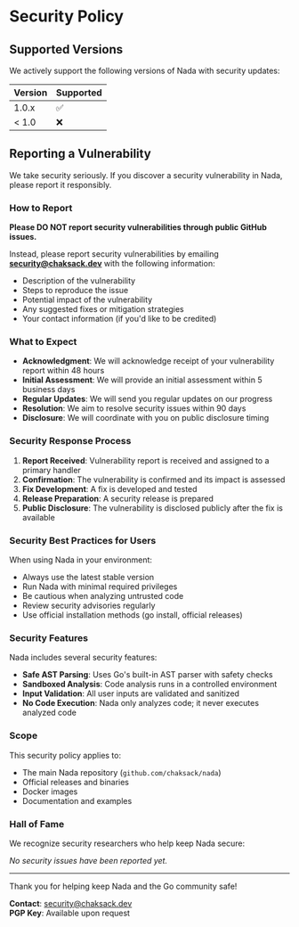 # Security Policy

## Supported Versions

We actively support the following versions of Nada with security updates:

| Version | Supported          |
| ------- | ------------------ |
| 1.0.x   | :white_check_mark: |
| < 1.0   | :x:                |

## Reporting a Vulnerability

We take security seriously. If you discover a security vulnerability in Nada, please report it responsibly.

### How to Report

**Please DO NOT report security vulnerabilities through public GitHub issues.**

Instead, please report security vulnerabilities by emailing **security@chaksack.dev** with the following information:

- Description of the vulnerability
- Steps to reproduce the issue
- Potential impact of the vulnerability
- Any suggested fixes or mitigation strategies
- Your contact information (if you'd like to be credited)

### What to Expect

- **Acknowledgment**: We will acknowledge receipt of your vulnerability report within 48 hours
- **Initial Assessment**: We will provide an initial assessment within 5 business days
- **Regular Updates**: We will send you regular updates on our progress
- **Resolution**: We aim to resolve security issues within 90 days
- **Disclosure**: We will coordinate with you on public disclosure timing

### Security Response Process

1. **Report Received**: Vulnerability report is received and assigned to a primary handler
2. **Confirmation**: The vulnerability is confirmed and its impact is assessed
3. **Fix Development**: A fix is developed and tested
4. **Release Preparation**: A security release is prepared
5. **Public Disclosure**: The vulnerability is disclosed publicly after the fix is available

### Security Best Practices for Users

When using Nada in your environment:

- Always use the latest stable version
- Run Nada with minimal required privileges
- Be cautious when analyzing untrusted code
- Review security advisories regularly
- Use official installation methods (go install, official releases)

### Security Features

Nada includes several security features:

- **Safe AST Parsing**: Uses Go's built-in AST parser with safety checks
- **Sandboxed Analysis**: Code analysis runs in a controlled environment
- **Input Validation**: All user inputs are validated and sanitized
- **No Code Execution**: Nada only analyzes code; it never executes analyzed code

### Scope

This security policy applies to:

- The main Nada repository (`github.com/chaksack/nada`)
- Official releases and binaries
- Docker images
- Documentation and examples

### Hall of Fame

We recognize security researchers who help keep Nada secure:

<!-- Future security researchers will be listed here -->

*No security issues have been reported yet.*

---

Thank you for helping keep Nada and the Go community safe!

**Contact**: security@chaksack.dev  
**PGP Key**: Available upon request